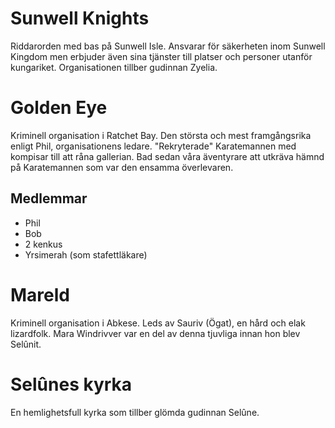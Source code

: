 <!-- TITLE: Organisationer -->

# Sunwell Knights

Riddarorden med bas på Sunwell Isle. Ansvarar för säkerheten inom
Sunwell Kingdom men erbjuder även sina tjänster till platser och
personer utanför kungariket. Organisationen tillber gudinnan Zyelia.

# Golden Eye 

Kriminell organisation i Ratchet Bay. Den största och mest framgångsrika
enligt Phil, organisationens ledare. "Rekryterade" Karatemannen med
kompisar till att råna gallerian. Bad sedan våra äventyrare att utkräva
hämnd på Karatemannen som var den ensamma överlevaren.

## Medlemmar

* Phil
* Bob
* 2 kenkus
* Yrsimerah (som stafettläkare)

# Mareld

Kriminell organisation i Abkese. Leds av Sauriv (Ögat), en hård och elak
lizardfolk. Mara Windrivver var en del av denna tjuvliga innan hon blev
Selûnit.

# Selûnes kyrka

En hemlighetsfull kyrka som tillber glömda gudinnan Selûne.